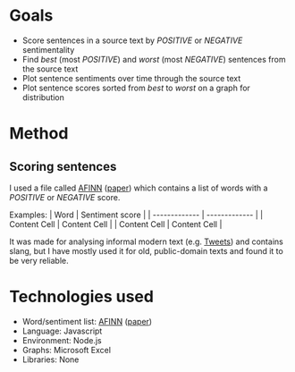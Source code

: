 # Goals
- Score sentences in a source text by _POSITIVE_ or _NEGATIVE_ sentimentality
- Find _best_ (most _POSITIVE_) and _worst_ (most _NEGATIVE_) sentences from the source text
- Plot sentence sentiments over time through the source text
- Plot sentence scores sorted from _best_ to _worst_ on a graph for distribution

# Method
## Scoring sentences
I used a file called [AFINN](http://www2.imm.dtu.dk/pubdb/views/publication_details.php?id=6010) ([paper](https://arxiv.org/pdf/1103.2903v1.pdf)) which contains a list of words with a _POSITIVE_ or _NEGATIVE_ score.

Examples:
| Word  | Sentiment score |
| ------------- | ------------- |
| Content Cell  | Content Cell  |
| Content Cell  | Content Cell  |

It was made for analysing informal modern text (e.g. [Tweets](https://en.wikipedia.org/wiki/Twitter)) and contains slang, but I have mostly used it for old, public-domain texts and found it to be very reliable.

# Technologies used
* Word/sentiment list: [AFINN](http://www2.imm.dtu.dk/pubdb/views/publication_details.php?id=6010) ([paper](https://arxiv.org/pdf/1103.2903v1.pdf))
* Language: Javascript
* Environment: Node.js
* Graphs: Microsoft Excel
* Libraries: None